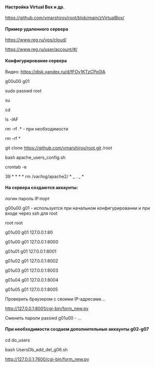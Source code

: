 #### Настройка Virtual Box и др.

https://github.com/vmarshirov/root/blob/main/zVirtualBox/

#### Пример удаленного сервера


https://www.reg.ru/vps/cloud/

https://www.reg.ru/user/account/#/


#### Конфигурирование сервера


Видео: https://disk.yandex.ru/d/fFOv1KTzCPo0IA

g00u00 g01

sudo passwd root

su

cd

ls -lAF

rm -rf .* - при необходимости

rm -rf *


git clone https://github.com/vmarshirov/root.git /root

bash apache_users_config.sh

crontab -e

39 * * * * rm /var/log/apache2/ * _ . _ * 

#### На сервера создаются аккаунты:

логин пароль IP:порт

g00u00 g01 - используется при начальном конфигурировании и при входе через ssh для root

root root

g01u00 g01  127.0.0.1:80

g01u00 g01  127.0.0.1:8000

g01u01 g01  127.0.0.1:8001

g01u02 g01  127.0.0.1:8002

g01u03 g01  127.0.0.1:8003

g01u04 g01  127.0.0.1:8004

g01u05 g01  127.0.0.1:8005

Проверить  браузером c своими IP-адресами...

http://127.0.0.1:8001/cgi-bin/form_new.py

Сменить пароли passwd g01u00 - ...

#### При необходимости создаем дополнительные аккаунты g02-g07

cd do_users

bash UsersDb_add_del_g06.sh

http://127.0.0.1:7600/cgi-bin/form_new.py
